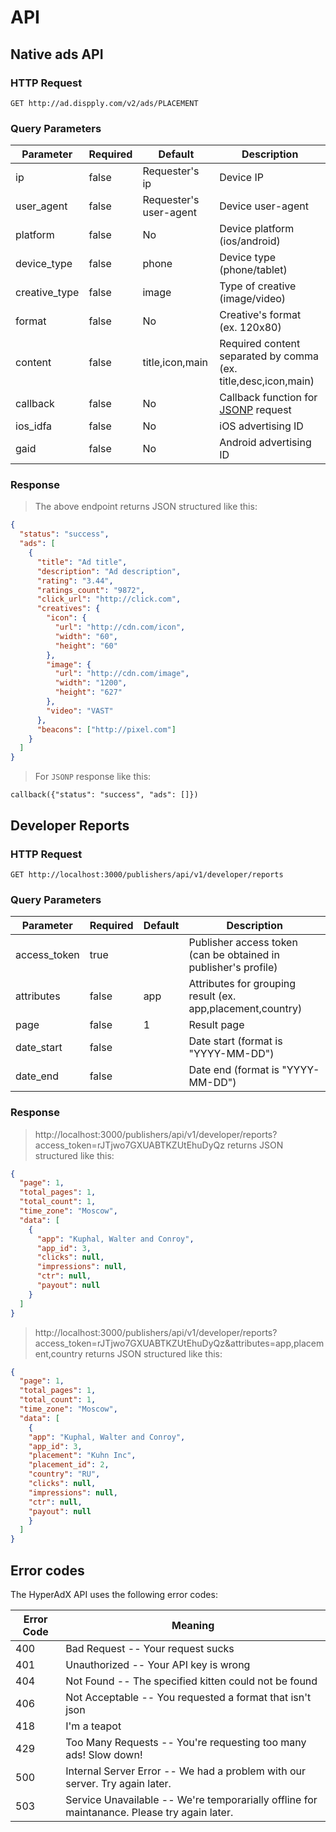 # API

## Native ads API

### HTTP Request

`GET http://ad.dispply.com/v2/ads/PLACEMENT`

### Query Parameters

Parameter | Required | Default | Description
--------- | ------- | ------- | -----------
ip | false | Requester's ip | Device IP
user_agent | false | Requester's user-agent | Device user-agent
platform | false | No | Device platform (ios/android)
device_type | false | phone | Device type (phone/tablet)
creative_type | false | image | Type of creative (image/video)
format | false | No | Creative's format (ex. 120x80)
content | false | title,icon,main | Required content separated by comma (ex. title,desc,icon,main)
callback | false | No | Callback function for [JSONP](https://en.wikipedia.org/wiki/JSONP) request
ios_idfa | false| No | iOS advertising ID
gaid | false | No | Android advertising ID

### Response

> The above endpoint returns JSON structured like this:

```json
{
  "status": "success",
  "ads": [
    {
      "title": "Ad title",
      "description": "Ad description",
      "rating": "3.44",
      "ratings_count": "9872",
      "click_url": "http://click.com",
      "creatives": {
        "icon": {
          "url": "http://cdn.com/icon",
          "width": "60",
          "height": "60"
        },
        "image": {
          "url": "http://cdn.com/image",
          "width": "1200",
          "height": "627"
        },
        "video": "VAST"
      },
      "beacons": ["http://pixel.com"]
    }
  ]
}
```

> For `JSONP` response like this:

```
callback({"status": "success", "ads": []})
```

## Developer Reports

### HTTP Request

`GET http://localhost:3000/publishers/api/v1/developer/reports`

### Query Parameters

Parameter | Required | Default | Description
--------- | ------- | ------- | -----------
access_token | true | | Publisher access token (can be obtained in publisher's profile)
attributes | false | app | Attributes for grouping result (ex. app,placement,country)
page | false | 1 | Result page
date_start | false | | Date start (format is \"YYYY-MM-DD\")
date_end | false | | Date end (format is \"YYYY-MM-DD\")

### Response

> http://localhost:3000/publishers/api/v1/developer/reports?access_token=rJTjwo7GXUABTKZUtEhuDyQz
> returns JSON structured like this:

```json
{
  "page": 1,
  "total_pages": 1,
  "total_count": 1,
  "time_zone": "Moscow",
  "data": [
    {
      "app": "Kuphal, Walter and Conroy",
      "app_id": 3,
      "clicks": null,
      "impressions": null,
      "ctr": null,
      "payout": null
    }
  ]
}
```

> http://localhost:3000/publishers/api/v1/developer/reports?access_token=rJTjwo7GXUABTKZUtEhuDyQz&attributes=app,placement,country
> returns JSON structured like this:

```json
{
  "page": 1,
  "total_pages": 1,
  "total_count": 1,
  "time_zone": "Moscow",
  "data": [
    {
    "app": "Kuphal, Walter and Conroy",
    "app_id": 3,
    "placement": "Kuhn Inc",
    "placement_id": 2,
    "country": "RU",
    "clicks": null,
    "impressions": null,
    "ctr": null,
    "payout": null
    }
  ]
}
```

## Error codes

The HyperAdX API uses the following error codes:

Error Code | Meaning
---------- | -------
400 | Bad Request -- Your request sucks
401 | Unauthorized -- Your API key is wrong
404 | Not Found -- The specified kitten could not be found
406 | Not Acceptable -- You requested a format that isn't json
418 | I'm a teapot
429 | Too Many Requests -- You're requesting too many ads! Slow down!
500 | Internal Server Error -- We had a problem with our server. Try again later.
503 | Service Unavailable -- We're temporarially offline for maintanance. Please try again later.
